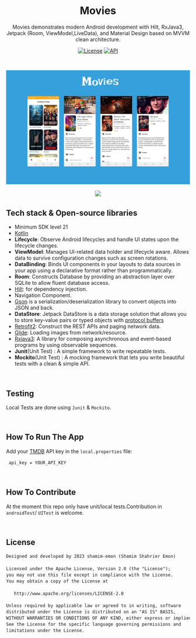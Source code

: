 <h1 align="center">Movies</h1>
<p align="center">  
 Movies demonstrates modern Android development with Hilt, RxJava3, Jetpack (Room, ViewModel,LiveData), and Material Design based on MVVM clean architecture.
</p>
<p align="center">
  <a href="https://opensource.org/licenses/Apache-2.0"><img alt="License" src="https://img.shields.io/badge/License-Apache%202.0-blue.svg"/></a>
  <a href="https://android-arsenal.com/api?level=21"><img alt="API" src="https://img.shields.io/badge/API-21%2B-brightgreen.svg?style=flat"/></a></p>
<br>

<p align="center">
<img src="/previews/screenshots.png"/>
</p>

<p align="center">
<img src="/previews/preview.gif" />
</p>

## Tech stack & Open-source libraries
- Minimum SDK level 21
- [Kotlin](https://kotlinlang.org/)
- <b>Lifecycle</b>: Observe Android lifecycles and handle UI states upon the lifecycle changes.
- <b>ViewModel</b>: Manages UI-related data holder and lifecycle aware. Allows data to survive configuration changes such as screen rotations.
- <b>DataBinding</b>: Binds UI components in your layouts to data sources in your app using a declarative format rather than programmatically.
- <b>Room</b>: Constructs Database by providing an abstraction layer over SQLite to allow fluent database access.
- [Hilt](https://dagger.dev/hilt/): for dependency injection.
- Navigation Component.
- [Gson](https://github.com/google/gson) is a serialization/deserialization library to convert objects into JSON and back.
- <b>DataStore</b>: Jetpack DataStore is a data storage solution that allows you to store key-value pairs or typed objects with [protocol buffers](https://developers.google.com/protocol-buffers)
- [Retrofit2](https://github.com/square/retrofit): Construct the REST APIs and paging network data.
- [Glide](https://github.com/bumptech/glide): Loading images from network/resource.
- [Rxjava3](https://github.com/ReactiveX/RxJava): A library for composing asynchronous and event-based programs by using observable sequences.
- <b>Junit</b>(Unit Test) : A simple framework to write repeatable tests.
- <b>Mockito</b>(Unit Test) : A mocking framework that lets you write beautiful tests with a clean & simple API.

<br/>

## Testing
Local Tests are done using `Junit` & `Mockito`.

<br/>

## How To Run The App
Add your [TMDB](https://www.themoviedb.org/) API key in the `local.properties` file:

```xml
 api_key = YOUR_API_KEY 
 ```

<br/>

## How To Contribute
 At the moment this repo only have unit/local tests.Contribution in `androidTest`/ `UITest` is welcome.

<br/>

## License
```xml
Designed and developed by 2023 shamim-emon (Shamim Shahrier Emon)

Licensed under the Apache License, Version 2.0 (the "License");
you may not use this file except in compliance with the License.
You may obtain a copy of the License at

   http://www.apache.org/licenses/LICENSE-2.0

Unless required by applicable law or agreed to in writing, software
distributed under the License is distributed on an "AS IS" BASIS,
WITHOUT WARRANTIES OR CONDITIONS OF ANY KIND, either express or implied.
See the License for the specific language governing permissions and
limitations under the License.
```